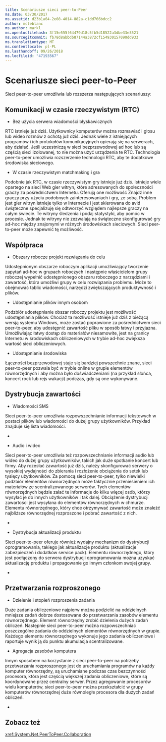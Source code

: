 ```yaml
---
title: Scenariusze sieci peer-to-Peer
ms.date: 03/30/2017
ms.assetid: d23b1a64-2e08-4014-882a-c1dd766bdcc2
author: mcleblanc
ms.author: markl
ms.openlocfilehash: 3f15e555f64479d18c5fb5d18522a3dbe33e3521
ms.sourcegitcommit: fb78d8abbdb87144a3872cf154930157090dd933
ms.translationtype: MT
ms.contentlocale: pl-PL
ms.lasthandoff: 09/26/2018
ms.locfileid: "47193567"
---
```

# <a name="peer-to-peer-networking-scenarios"></a>Scenariusze sieci peer-to-Peer
Sieci peer-to-peer umożliwia lub rozszerza następujących scenariuszy:  
  
## <a name="real-time-communications-rtc"></a>Komunikacji w czasie rzeczywistym (RTC)  
  
-   Bez użycia serwera wiadomości błyskawicznych  
  
 RTC istnieje już dziś. Użytkownicy komputerów można rozmawiać i głosu lub wideo rozmów z ochotą już dziś. Jednak wiele z istniejących programów i ich protokołów komunikacyjnych opierają się na serwerach, aby działać. Jeśli uczestniczą w sieci bezprzewodowej ad hoc lub są częścią sieci izolowanej, to nie można użyć urządzenia te RTC. Technologia peer-to-peer umożliwia rozszerzenie technologii RTC, aby te dodatkowe środowiska sieciowego.  
  
-   W czasie rzeczywistym matchmaking i gra  
  
 Podobnie jak RTC, w czasie rzeczywistym gry istnieje już dziś. Istnieje wiele opartego na sieci Web gier witryn, które adresowanych do społeczności graczy za pośrednictwem Internetu. Oferują one możliwość Znajdź inne graczy przy użyciu podobnych zainteresowaniach i gry, ze sobą. Problem jest gier witryn istnieje tylko w Internecie i jest skierowana do avid świąteczne specjalizuję się odtworzyć względem najlepsze graczy na całym świecie. Te witryny śledzenia i podaj statystyki, aby pomóc w procesie. Jednak te witryny nie zezwalają na świąteczne skonfigurować gry ad-hoc między znajomymi w różnych środowiskach sieciowych. Sieci peer-to-peer może zapewnić tę możliwość.  
  
## <a name="collaboration"></a>Współpraca  
  
-   Obszary robocze projekt rozwiązania do celu  
  
 Udostępnionym obszarze roboczym aplikacji umożliwiający tworzenie zapytań ad-hoc w grupach roboczych i następnie właścicielom grupy roboczej wypełnić udostępnionego obszaru roboczego z narzędziami i zawartość, która umożliwi grupy w celu rozwiązania problemu. Może to obejmować tablic wiadomości, narzędzi zwiększających produktywność i plików.  
  
-   Udostępnianie plików innym osobom  
  
 Podzbiór udostępnianie obszar roboczy projektu jest możliwość udostępniania plików. Chociaż ta możliwość istnieje już dziś z bieżącą wersją systemu Windows, może zostać poprawione za pośrednictwem sieci peer-to-peer, aby udostępnić zawartość pliku w sposób łatwy i przyjazna. Umożliwiając łatwy dostęp do materiałów niesamowite, jest na granicy Internetu w środowiskach obliczeniowych w trybie ad-hoc zwiększa wartość sieci obliczeniowych.  
  
-   Udostępnianie środowiska  
  
 Łączności bezprzewodowej staje się bardziej powszechnie znane, sieci peer-to-peer pozwala być w trybie online w grupie elementów równorzędnych i aby można było doświadczeniami (na przykład słońca, koncert rock lub rejs wakacji) podczas, gdy są one wykonywane.  
  
## <a name="content-distribution"></a>Dystrybucja zawartości  
  
-   Wiadomości SMS  
  
 Sieci peer-to-peer umożliwia rozpowszechnianie informacji tekstowych w postaci plików lub wiadomości do dużej grupy użytkowników. Przykład znajduje się lista wiadomości.  
  
-  
  
-   Audio i wideo  
  
 Sieci peer-to-peer umożliwia też rozpowszechnianie informacji audio lub wideo do dużej grupy użytkowników, takich jak duże spotkanie koncert lub firmy. Aby rozesłać zawartość już dziś, należy skonfigurować serwery o wysokiej wydajności do zbierania i rozłożenie obciążenia do setek lub tysięcy użytkowników. Za pomocą sieci peer-to-peer, tylko niewielki podzbiór elementów równorzędnych może faktycznie przeniesieniem ich materiałów ze scentralizowanego serwerów. Tych elementów równorzędnych będzie zalać te informacje do kilku więcej osób, którzy wysyłać je do innych użytkowników i tak dalej. Obciążenie dystrybucji zawartości jest wysyłana do elementów równorzędnych w chmurze. Elementu równorzędnego, który chce otrzymywać zawartość może znaleźć najbliższe równorzędnej rozproszone i pobrać zawartość z nich.  
  
-  
  
-   Dystrybucja aktualizacji produktu  
  
 Sieci peer-to-peer oferuje również wydajny mechanizm do dystrybucji oprogramowania, takiego jak aktualizacje produktu (aktualizacje zabezpieczeń i dodatków service pack). Elementu równorzędnego, który jest podłączony do serwera dystrybucji oprogramowania można uzyskać aktualizację produktu i propagowanie go innym członkom swojej grupy.  
  
-  
  
## <a name="distributed-processing"></a>Przetwarzania rozproszonego  
  
-   Dzielenie i stopień rozproszenia zadania  
  
 Duże zadania obliczeniowe najpierw można podzielić na oddzielnych mniejsze zadań dobrze dostosowane do przetwarzania zasobów elementu równorzędnego. Element równorzędny zrobić dzielenia dużych zadań obliczeń. Następnie sieci peer-to-peer można rozpowszechniać poszczególne zadania do oddzielnych elementów równorzędnych w grupie. Każdego elementu równorzędnego wykonuje jego zadania obliczeniowe i raportuje wynik ją do punktu akumulacja scentralizowane.  
  
-   Agregacja zasobów komputera  
  
 Innym sposobem na korzystanie z sieci peer-to-peer na potrzeby przetwarzania rozproszonego jest do uruchamiania programów na każdy komputer równorzędny, są uruchamiane podczas czas bezczynności procesora, która jest częścią większej zadania obliczeniowe, które są koordynowane przez centralny serwer. Przez agregowanie procesorów wielu komputerów, sieci peer-to-peer można przekształcić w grupy komputerów równorzędnej duże równoległe procesora dla dużych zadań obliczeń.  
  
-  
  
## <a name="see-also"></a>Zobacz też  
 <xref:System.Net.PeerToPeer.Collaboration>
